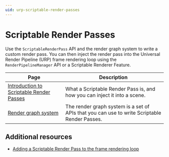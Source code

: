 ```yaml
---
uid: urp-scriptable-render-passes
---
```

# Scriptable Render Passes

Use the `ScriptableRenderPass` API and the render graph system to write a custom render pass. You can then inject the render pass into the Universal Render Pipeline (URP) frame rendering loop using the `RenderPipelineManager` API or a Scriptable Renderer Feature.

|Page|Description|
|-|-|
|[Introduction to Scriptable Render Passes](intro-to-scriptable-render-passes.md)|What a Scriptable Render Pass is, and how you can inject it into a scene.|
|[Render graph system](../render-graph.md) |The render graph system is a set of APIs that you can use to write Scriptable Render Passes.|

## Additional resources

- [Adding a Scriptable Render Pass to the frame rendering loop](../inject-a-render-pass.md)
